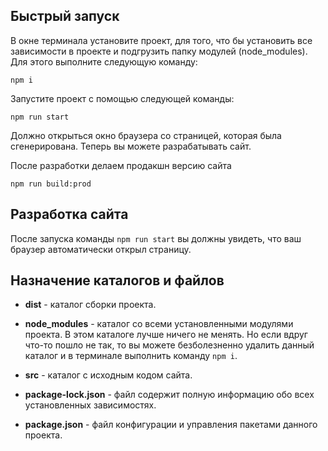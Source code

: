 ## Быстрый запуск

В окне терминала установите проект, для того, что бы установить все зависимости в проекте и подгрузить папку модулей (node_modules). Для этого выполните следующую команду:

```
npm i
```

Запустите проект с помощью следующей команды:

```
npm run start
```

Должно открыться окно браузера со страницей, которая была сгенерирована. Теперь вы можете разрабатывать сайт.

После разработки делаем продакшн версию сайта

```
npm run build:prod
```

## Разработка сайта

После запуска команды `npm run start` вы должны увидеть, что ваш браузер автоматически открыл страницу.

## Назначение каталогов и файлов

- **dist** - каталог сборки проекта.

- **node_modules** - каталог со всеми установленными модулями проекта. В этом каталоге лучше ничего не менять. Но если вдруг что-то пошло не так, то вы можете безболезненно удалить данный каталог и в терминале выполнить команду `npm i`.

- **src** - каталог с исходным кодом сайта.

- **package-lock.json** - файл содержит полную информацию обо всех установленных зависимостях.

- **package.json** - файл конфигурации и управления пакетами данного проекта.
